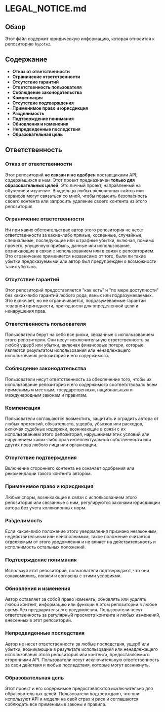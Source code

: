 # LEGAL_NOTICE.md

## Обзор

Этот файл содержит юридическую информацию, которая относится к репозиторию `hypotez`. 

## Содержание

- **Отказ от ответственности** 
- **Ограничение ответственности**
- **Отсутствие гарантий**
- **Ответственность пользователя**
- **Соблюдение законодательства**
- **Компенсация**
- **Отсутствие подтверждения**
- **Применимое право и юрисдикция**
- **Разделимость**
- **Подтверждение понимания**
- **Обновления и изменения**
- **Непредвиденные последствия**
- **Образовательная цель**

## Ответственность

### Отказ от ответственности

Этот репозиторий **не связан и не одобрен** поставщиками API, содержащихся в нем. Этот проект предназначен **только для образовательных целей**. Это личный проект, направленный на обучение и изучение. Владельцы любых включенных сайтов или сервисов могут связаться со мной, чтобы повысить безопасность своего контента или запросить удаление своего контента из этого репозитория.

### Ограничение ответственности

Ни при каких обстоятельствах автор этого репозитория не несет ответственности за какие-либо прямые, косвенные, случайные, специальные, последующие или штрафные убытки, включая, помимо прочего, упущенную прибыль, данные или использование, возникающие в связи с использованием или в связи с репозиторием. Это ограничение применяется независимо от того, были ли такие убытки предсказуемыми или автор был предупрежден о возможности таких убытков.

### Отсутствие гарантий

Этот репозиторий предоставляется "как есть" и "по мере доступности" без каких-либо гарантий любого рода, явных или подразумеваемых. Это включает, но не ограничивается, подразумеваемые гарантии товарной пригодности, пригодности для определенной цели и ненарушения прав.

### Ответственность пользователя

Пользователи берут на себя все риски, связанные с использованием этого репозитория. Они несут исключительную ответственность за любой ущерб или убытки, включая финансовые потери, которые являются результатом использования или ненадлежащего использования репозитория и его содержимого.

### Соблюдение законодательства

Пользователи несут ответственность за обеспечение того, чтобы их использование репозитория и его содержимого соответствовало всем применимым местным, государственным, национальным и международным законам и правилам.

### Компенсация

Пользователи соглашаются возместить, защитить и оградить автора от любых претензий, обязательств, ущерба, убытков или расходов, включая судебные издержки, возникающие в связи с их использованием этого репозитория, нарушением этих условий или нарушением каких-либо прав интеллектуальной собственности или других прав любого лица или организации.

### Отсутствие подтверждения

Включение стороннего контента не означает одобрения или рекомендации такого контента автором.

### Применимое право и юрисдикция

Любые споры, возникающие в связи с использованием этого репозитория или связанные с ним, регулируются законами юрисдикции автора без учета коллизионных норм.

### Разделимость

Если какое-либо положение этого уведомления признано незаконным, недействительным или неисполнимым, такое положение считается отделяемым от этого уведомления и не влияет на действительность и исполнимость остальных положений.

### Подтверждение понимания

Используя этот репозиторий, пользователи подтверждают, что они ознакомились, поняли и согласны с этими условиями.

### Обновления и изменения

Автор оставляет за собой право изменять, обновлять или удалять любой контент, информацию или функции в этом репозитории в любое время без предварительного уведомления. Пользователи несут ответственность за регулярный просмотр контента и любых изменений, внесенных в этот репозиторий.

### Непредвиденные последствия

Автор не несет ответственности за любые последствия, ущерб или убытки, возникающие в результате использования или ненадлежащего использования этого репозитория или контента, предоставляемого сторонними API. Пользователи несут исключительную ответственность за свои действия и любые последствия, которые могут возникнуть.

### Образовательная цель

Этот проект и его содержимое предоставляются исключительно для образовательных целей. Пользователи подтверждают, что они используют API и модели на свой страх и риск и соглашаются соблюдать все применимые законы и правила.